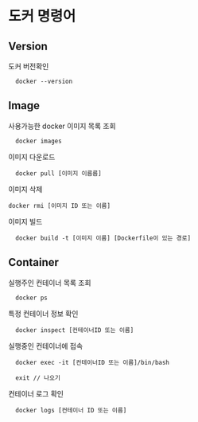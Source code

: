 # 도커 명령어

## Version

도커 버전확인

```
  docker --version
```

## Image

사용가능한 docker 이미지 목록 조회

```
  docker images
```

이미지 다운로드

```
  docker pull [이미지 이름름]
```

이미지 삭제

```
docker rmi [이미지 ID 또는 이름]
```

이미지 빌드

```
  docker build -t [이미지 이름] [Dockerfile이 있는 경로]
```

## Container

실행주인 컨테이너 목록 조회

```
  docker ps
```

특정 컨테이너 정보 확인

```
  docker inspect [컨테이너ID 또는 이름]
```

실행중인 컨테이너에 접속

```
  docker exec -it [컨테이너ID 또는 이름]/bin/bash

  exit // 나오기
```

컨테이너 로그 확인

```
  docker logs [컨테이너 ID 또는 이름]
```
